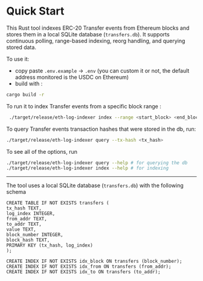 # Quick Start
This Rust tool indexes ERC-20 Transfer events from Ethereum blocks and stores them in a local SQLite database (`transfers.db`). It supports continuous polling, range-based indexing, reorg handling, and querying stored data.

To use it:
- copy paste `.env.example` ->  `.env` (you can custom it or not, the default address monitored is the USDC on Ethereum)
- build with :
```bash
cargo build -r
```

To run it to index Transfer events from a specific block range :
```bash
 ./target/release/eth-log-indexer index --range <start_block> <end_block>
 ```
 To query Transfer events transaction hashes that were stored in the db, run:
```bash
./target/release/eth-log-indexer query --tx-hash <tx_hash>
```

To see all of the options, run 
```bash
./target/release/eth-log-indexer query --help # for querying the db
./target/release/eth-log-indexer index --help # for indexing
```

--- 

The tool uses a local SQLite database (`transfers.db`) with the following schema
```
CREATE TABLE IF NOT EXISTS transfers (
tx_hash TEXT,
log_index INTEGER,
from_addr TEXT,
to_addr TEXT,
value TEXT,
block_number INTEGER,
block_hash TEXT,
PRIMARY KEY (tx_hash, log_index)
);

CREATE INDEX IF NOT EXISTS idx_block ON transfers (block_number);
CREATE INDEX IF NOT EXISTS idx_from ON transfers (from_addr);
CREATE INDEX IF NOT EXISTS idx_to ON transfers (to_addr);
````
